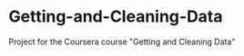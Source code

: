Getting-and-Cleaning-Data
=========================

Project for the Coursera course "Getting and Cleaning Data"
